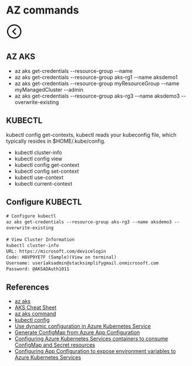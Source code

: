 # AZ commands
[<img src="../images/back.png">](../README.md)

## AZ AKS
- az aks get-credentials --resource-group <Resource-Group-Name> --name <Cluster-Name>
- az aks get-credentials --resource-group aks-rg1 --name aksdemo1
- az aks get-credentials --resource-group myResourceGroup --name myManagedCluster --admin
- az aks get-credentials --resource-group aks-rg3 --name aksdemo3 --overwrite-existing


## KUBECTL
kubectl config get-contexts, kubectl reads your kubeconfig file, which typically resides in $HOME/.kube/config.

- kubectl cluster-info
- kubectl config view
- kubectl config get-context
- kubectl config set-context
- kubectl use-context
- kubectl current-context

## Configure KUBECTL
```
# Configure kubectl
az aks get-credentials --resource-group aks-rg3 --name aksdemo3 --overwrite-existing

# View Cluster Information
kubectl cluster-info
URL: https://microsoft.com/devicelogin
Code: H8VP9YE7F (Sample)(View on terminal)
Username: user1aksadmin@stacksimplifygmail.onmicrosoft.com 
Password: @AKSADAuth1011
```

## References
- [az aks](https://learn.microsoft.com/en-us/cli/azure/aks?view=azure-cli-latest)
- [AKS Cheat Sheet](https://gist.github.com/yokawasa/fd9d9b28f7c79461f60d86c23f615677)
- [az aks command](https://learn.microsoft.com/de-de/cli/azure/aks/command?view=azure-cli-latest)
- [kubectl config](https://kubernetes.io/docs/reference/kubectl/generated/kubectl_config/)
- [Use dynamic configuration in Azure Kubernetes Service](https://learn.microsoft.com/en-us/azure/azure-app-configuration/enable-dynamic-configuration-azure-kubernetes-service)
- [Generate ConfigMap from Azure App Configuration](https://learn.microsoft.com/en-us/azure/aks/azure-app-configuration-quickstart)
- [Configuring Azure Kubernetes Services containers to consume ConfigMap and Secret resources](https://medium.com/@bashaus/4-4-configuring-azure-kubernetes-services-containers-to-consume-configmap-and-secret-resources-9a66314adb1e)
- [Configuring App Configuration to expose environment variables to Azure Kubernetes Services](https://medium.com/@bashaus/2-4-configuring-app-configuration-to-expose-environment-variables-to-azure-kubernetes-services-273664df35e0)
